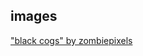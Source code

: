 
## images ##
["black cogs" by zombiepixels](http://zombiepixels.deviantart.com/art/Black-Cogs-77971837)